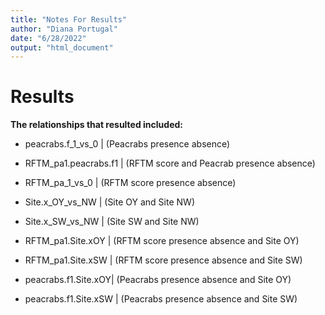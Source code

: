 ```yaml
---
title: "Notes For Results"
author: "Diana Portugal"
date: "6/28/2022"
output: "html_document"
---
```




# Results 
**The relationships that resulted included:**

* peacrabs.f_1_vs_0 | (Peacrabs presence absence)

* RFTM_pa1.peacrabs.f1 | (RFTM score and Peacrab presence absence)

* RFTM_pa_1_vs_0 | (RFTM score presence absence)

* Site.x_OY_vs_NW | (Site OY and Site NW)

* Site.x_SW_vs_NW | (Site SW and Site NW)

* RFTM_pa1.Site.xOY | (RFTM score presence absence and Site OY)

* RFTM_pa1.Site.xSW | (RFTM score presence absence and Site SW)

* peacrabs.f1.Site.xOY| (Peacrabs presence absence and Site OY)

* peacrabs.f1.Site.xSW | (Peacrabs presence absence and Site SW)


